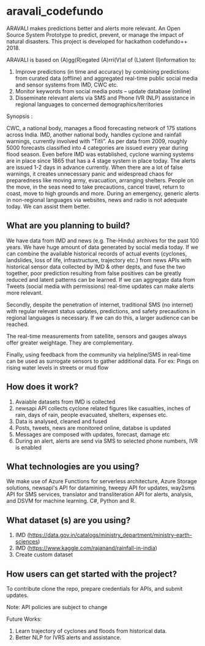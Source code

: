 # aravali_codefundo
ARAVALI makes predictions better and alerts more relevant. An Open Source System Prototype to predict, prevent, or manage the impact of natural disasters. This project is developed for hackathon codefundo++ 2018.

ARAVALI is based on (A)gg(R)egated (A)rri(V)al of (L)atent (I)nformation to:
1. Improve predictions (in time and accuracy) by combining predictions from curated data (offline) and aggregated real-time public social media and sensor systems from IMD, CWC etc. 
2. Monitor keywords from social media posts – update database (online)
3. Disseminate relevant alerts via SMS and Phone IVR (NLP) assistance in regional languages to concerned demographics/territories

Synopsis :

CWC, a national body, manages a flood forecasting network of 175 stations across India. IMD, another national body, handles cyclone and rainfall warnings, currently involved with “Titli”. As per data from 2009, roughly 5000 forecasts classified into 4 categories are issued every year during flood season. Even before IMD was established, cyclone warning systems are in place since 1865 that has a 4 stage system in place today. The alerts are issued 1-2 days in advance currently. When there are a lot of false warnings, it creates unnecessary panic and widespread chaos for preparedness like moving army, evacuation, arranging shelters. People on the move, in the seas need to take precautions, cancel travel, return to coast, move to high grounds and more. During an emergency, generic alerts in non-regional languages via websites, news and radio is not adequate today. We can assist them better.

## What are you planning to build?
We have data from IMD and news (e.g. The-Hindu) archives for the past 100 years. We have huge amount of data generated by social media today. If we can combine the available historical records of actual events (cyclones, landslides, loss of life, infrastructure, trajectory etc.) from news APIs with historical sensor data collected by IMD & other depts, and fuse the two together, poor prediction resulting from false positives can be greatly reduced and latent patterns can be learned. If we can aggregate data from Tweets (social media with permissions) real-time updates can make alerts more relevant.

Secondly, despite the penetration of internet, traditional SMS (no internet) with regular relevant status updates, predictions, and safety precautions in regional languages is necessary. If we can do this, a larger audience can be reached.

The real-time measurements from satellite, sensors and gauges always offer greater weightage. They are complementary.

Finally, using feedback from the community via helpline/SMS in real-time can be used as surrogate sensors to gather additional data. For ex: Pings on rising water levels in streets or mud flow 

## How does it work?
1. Avaiable datasets from IMD is collected
2. newsapi API collects cyclone related figures like casualties, inches of rain, days of rain, people evacuated, shelters, expenses etc.
3. Data is analysed, cleaned and fused
4. Posts, tweets, news are monitored online, databse is updated
5. Messages are composed with updates, forecast, damage etc
6. During an alert, alerts are send via SMS to selected phone numbers, IVR is enabled


## What technologies are you using?
We make use of Azure Functions for serverless architecture, Azure Storage solutions, newsapi's API for datamining, tweepy API for updates, way2sms API for SMS services, translator and transliteration API for alerts, analysis, and DSVM for machine learning.  C#, Python and R.

## What dataset (s) are you using?
1. IMD (https://data.gov.in/catalogs/ministry_department/ministry-earth-sciences)
2. IMD (https://www.kaggle.com/rajanand/rainfall-in-india)
3. Create custom dataset 

## How users can get started with the project?
To contribute clone the repo, prepare credentials for APIs, and submit updates. 

Note: API policies are subject to change

Future Works: 
1. Learn trajectory of cyclones and floods from historical data. 
2. Better NLP for IVRS alerts and assistance. 

